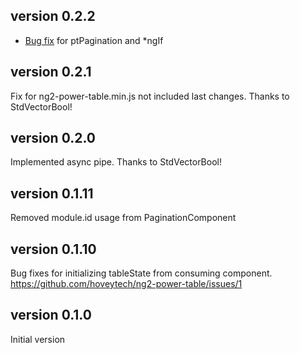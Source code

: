 ## version 0.2.2

- [Bug fix](https://github.com/hoveytech/ng2-power-table/issues/4) for ptPagination and *ngIf

## version 0.2.1

Fix for ng2-power-table.min.js not included last changes.
Thanks to StdVectorBool!

## version 0.2.0

Implemented async pipe.
Thanks to StdVectorBool!

## version 0.1.11

Removed module.id usage from PaginationComponent

## version 0.1.10

Bug fixes for initializing tableState from consuming component.
https://github.com/hoveytech/ng2-power-table/issues/1

## version 0.1.0

Initial version

